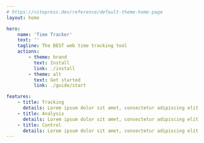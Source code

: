 ```yaml
---
# https://vitepress.dev/reference/default-theme-home-page
layout: home

hero:
    name: 'Time Tracker'
    text: ''
    tagline: The BEST web time tracking tool
    actions:
        - theme: brand
          text: Install
          link: ./install
        - theme: alt
          text: Get started
          link: ./guide/start

features:
    - title: Tracking
      details: Lorem ipsum dolor sit amet, consectetur adipiscing elit
    - title: Analysis
      details: Lorem ipsum dolor sit amet, consectetur adipiscing elit
    - title: Control
      details: Lorem ipsum dolor sit amet, consectetur adipiscing elit
---
```

